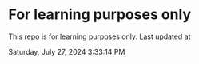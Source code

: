 # For learning purposes only
This repo is for learning purposes only.
Last updated at

Saturday, July 27, 2024 3:33:14 PM

